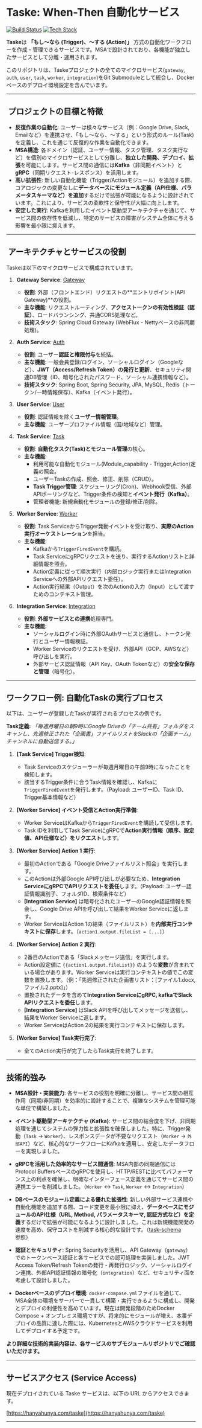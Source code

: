 # Taske: When-Then 自動化サービス

[![Build Status](https://img.shields.io/badge/build-passing-brightgreen)](https://github.com/hanyahunya/taske)
[![Tech Stack](https://img.shields.io/badge/Tech-Spring%20Boot,%20Kafka,%20gRPC,%20MySQL,%20Redis-blueviolet)](https://github.com/hanyahunya/taske)

**Taske**は **「もし～なら (Trigger)、～する (Action)」** 方式の自動化ワークフローを作成・管理できるサービスです。MSAで設計されており、各機能が独立したサービスとして分離・運用されます。

このリポジトリは、Taskeプロジェクトの全てのマイクロサービス(`gateway`, `auth`, `user`, `task`, `worker`, `integration`)をGit Submoduleとして統合し、Dockerベースのデプロイ環境設定を含んでいます。

---

##  プロジェクトの目標と特徴

* **反復作業の自動化**: ユーザーは様々なサービス（例：Google Drive, Slack, Emailなど）を連携させ、「もし～なら、～する」という形式のルール(Task)を定義し、これを通じて反復的な作業を自動化できます。
* **MSA構造**: 各ドメイン（認証、ユーザー情報、タスク管理、タスク実行など）を個別のマイクロサービスとして分離し、**独立した開発、デプロイ、拡張**を可能にします。サービス間の通信には**Kafka**（非同期イベント）と**gRPC**（同期リクエスト-レスポンス）を活用します。
* **高い拡張性**: 新しい自動化機能（Trigger/Actionモジュール）を追加する際、コアロジックの変更なしに**データベースにモジュール定義（API仕様、パラメータスキーマなど）を追加**するだけで拡張が可能になるように設計されています。これにより、サービスの柔軟性と保守性が大幅に向上します。
* **安定した実行**: Kafkaを利用したイベント駆動型アーキテクチャを通じて、サービス間の依存性を低減し、特定のサービスの障害がシステム全体に与える影響を最小限に抑えます。

---

##  アーキテクチャとサービスの役割

Taskeは以下のマイクロサービスで構成されています。

1.  **Gateway Service**: [Gateway](https://github.com/hanyahunya/taske_gateway)
    * **役割**: 外部（フロントエンド）リクエストの**エントリポイント(API Gateway)**の役割。
    * **主な機能**: リクエストルーティング、**アクセストークンの有効性検証（認証）**、ロードバランシング、共通CORS処理など。
    * **技術スタック**: Spring Cloud Gateway (WebFlux - Nettyベースの非同期処理)。

2.  **Auth Service**: [Auth](https://github.com/hanyahunya/taske_auth)
    * **役割**: ユーザー**認証と権限付与**を統括。
    * **主な機能**: 一般会員登録/ログイン、ソーシャルログイン（Googleなど）、**JWT（Access/Refresh Token）の発行と更新**、セキュリティ関連DB管理（ID、暗号化されたパスワード、ソーシャル連携情報など）。
    * **技術スタック**: Spring Boot, Spring Security, JPA, MySQL, Redis（トークン/一時情報保存）、Kafka（イベント発行）。

3.  **User Service**: [User](https://github.com/hanyahunya/taske_user)
    * **役割**: 認証情報を除く**ユーザー情報管理**。
    * **主な機能**: ユーザープロファイル情報（国/地域など）管理。

4.  **Task Service**: [Task](https://github.com/hanyahunya/taske_task)
    * **役割**: **自動化タスク(Task)とモジュール管理**の核心。
    * **主な機能**:
        * 利用可能な自動化モジュール(Module_capability - Trigger,Action)定義の照会。
        * ユーザーTaskの作成、照会、修正、削除（CRUD）。
        * **Task Trigger管理**: スケジューリング(Cron)、Webhook受信、外部APIポーリングなど、Trigger条件の検知と**イベント発行（Kafka）**。
        * 管理者機能: 新規自動化モジュールの登録/修正/削除。

5.  **Worker Service**: [Worker](https://github.com/hanyahunya/taske_worker)
    * **役割**: Task ServiceからTrigger発動イベントを受け取り、**実際のAction実行オーケストレーション**を担当。
    * **主な機能**:
        * Kafkaから`TriggerFiredEvent`を購読。
        * Task ServiceにgRPCリクエストを送り、実行するActionリストと詳細情報を照会。
        * Action定義に従って順次実行（内部ロジック実行またはIntegration Serviceへの外部APIリクエスト委任）。
        * Action実行結果（Output）を次のActionの入力（Input）として渡すためのコンテキスト管理。

6.  **Integration Service**: [Integration](https://github.com/hanyahunya/taske_integration)
    * **役割**: **外部サービスとの連携**処理専門。
    * **主な機能**:
        * ソーシャルログイン時に外部OAuthサービスと通信し、トークン発行とユーザー情報検証。
        * Worker Serviceのリクエストを受け、外部API（GCP、AWSなど）呼び出しを実行。
        * 外部サービス認証情報（API Key、OAuth Tokenなど）の**安全な保存と管理**（暗号化）。

---

## ワークフロー例: 自動化Taskの実行プロセス

以下は、ユーザーが登録したTaskが実行されるプロセスの例です。

**Task定義:** *「毎週月曜日の朝9時にGoogle Driveの「チーム共有」フォルダをスキャンし、先週修正された「企画書」ファイルリストをSlackの「企画チーム」チャンネルに自動送信する。」*

1.  **[Task Service] Trigger検知**:
    * Task Serviceのスケジューラーが毎週月曜日の午前9時になったことを検知します。
    * 該当するTrigger条件に合うTask情報を確認し、Kafkaに`TriggerFiredEvent`を発行します。（Payload: ユーザーID、Task ID、Trigger基本情報など）

2.  **[Worker Service] イベント受信とAction実行準備**:
    * Worker ServiceはKafkaから`TriggerFiredEvent`を購読して受信します。
    * Task IDを利用してTask ServiceにgRPCで**Action実行情報（順序、設定値、API仕様など）をリクエスト**します。

3.  **[Worker Service] Action 1 実行**:
    * 最初のActionである「Google Driveファイルリスト照会」を実行します。
    * このActionは外部Google API呼び出しが必要なため、**Integration ServiceにgRPCでAPIリクエストを委任**します。（Payload: ユーザー認証情報識別子、フォルダID、検索条件など）
    * **[Integration Service]** は暗号化されたユーザーのGoogle認証情報を照会し、Google Drive APIを呼び出して結果をWorker Serviceに返します。
    * Worker ServiceはAction 1の結果（ファイルリスト）を**内部実行コンテキストに保存**します。（`action1.output.fileList = [...]`）

4.  **[Worker Service] Action 2 実行**:
    * 2番目のActionである「Slackメッセージ送信」を実行します。
    * Action設定値に `{{action1.output.fileList}}` のような**変数**が含まれている場合があります。Worker Serviceは実行コンテキストの値でこの変数を置換します。（例：「先週修正された企画書リスト：[ファイル1.docx, ファイル2.pptx]」）
    * 置換されたデータを含めて**Integration ServiceにgRPC, kafkaでSlack APIリクエストを委任**します。
    * **[Integration Service]** はSlack APIを呼び出してメッセージを送信し、結果をWorker Serviceに返します。
    * Worker ServiceはAction 2の結果を実行コンテキストに保存します。

5.  **[Worker Service] Task実行完了**:
    * 全てのAction実行が完了したらTask実行を終了します。

---

## 技術的強み

* **MSA設計・実装能力**: 各サービスの役割を明確に分離し、サービス間の相互作用（同期/非同期）を効率的に設計することで、複雑なシステムを管理可能な単位で構築しました。

* **イベント駆動型アーキテクチャ (Kafka)**: サービス間の結合度を下げ、非同期処理を通じてシステムの弾力性と拡張性を確保しました。特に、Trigger発動（`Task` -> `Worker`）、レスポンスデータが不要なリクエスト（`Worker` -> `外部API`）など、核心的なワークフローにKafkaを適用し、安定したデータフローを実現しました。

* **gRPCを活用した効率的なサービス間通信**: MSA内部の同期通信にはProtocol BuffersベースのgRPCを使用し、HTTP/RESTに比べてパフォーマンス上の利点を確保し、明確なインターフェース定義を通じてサービス間の連携エラーを削減しました。（`Worker` <-> `Task`, `Worker` <-> `Integration`）

* **DBベースのモジュール定義による優れた拡張性**: 新しい外部サービス連携や自動化機能を追加する際、コード変更を最小限に抑え、**データベースにモジュールのAPI仕様（URL, Method, パラメータスキーマ, 認証方式など）を定義**するだけで拡張が可能になるように設計しました。これは新規機能開発の速度を高め、保守コストを削減する核心的な設計です。（[task-schema](https://github.com/hanyahunya/taske/blob/main/docker/mysql/init-scripts/07-task-schema.sql) 参照）

* **認証とセキュリティ**: Spring Securityを活用し、API Gateway（`gateway`）でのトークンベース認証と各サービスでの認可処理を実装しました。JWT Access Token/Refresh Tokenの発行・再発行ロジック、ソーシャルログイン連携、外部API認証情報の暗号化（`integration`）など、セキュリティ面を考慮して設計しました。

* **Dockerベースのデプロイ環境**: `docker-compose.yml`ファイルを通じて、MSA全体の環境をサーバーで一貫して構築・実行できるように構成し、開発とデプロイの利便性を高めています。現在は開発段階のためDocker Compose + オンプレミス環境ですが、将来的にモジュールが増え、本番デプロイの品質に達した際には、KubernetesとAWSクラウドサービスを利用してデプロイする予定です。

**より詳細な技術的実装内容は、各サービスのサブモジュールリポジトリでご確認いただけます。**

---

## サービスアクセス (Service Access)

現在デプロイされている Taske サービスは、以下の URL からアクセスできます。

[https://hanyahunya.com/taske](https://hanyahunya.com/taske)

---